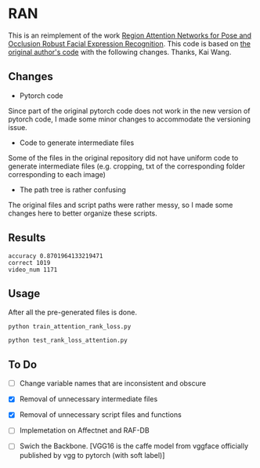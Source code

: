 # RAN

This is an reimplement of the work [Region Attention Networks for Pose and Occlusion Robust Facial Expression Recognition](https://arxiv.org/pdf/1905.04075.pdf).
This code is based on [the original author's code](https://github.com/kaiwang960112/Challenge-condition-FER-dataset/) with the following changes. Thanks, Kai Wang.


## Changes

- Pytorch code

Since part of the original pytorch code does not work in the new version of pytorch code, I made some minor changes to accommodate the versioning issue.

- Code to generate intermediate files

Some of the files in the original repository did not have uniform code to generate intermediate files (e.g. cropping, txt of the corresponding folder corresponding to each image)

- The path tree is rather confusing

The original files and script paths were rather messy, so I made some changes here to better organize these scripts.

## Results

```
accuracy 0.8701964133219471
correct 1019
video_num 1171

```

## Usage
After all the pre-generated files is done.

```
python train_attention_rank_loss.py

python test_rank_loss_attention.py
```
## To Do

- [ ]  Change variable names that are inconsistent and obscure

- [x]  Removal of unnecessary intermediate files
 
- [x]  Removal of unnecessary script files and functions

- [ ]  Implemetation on Affectnet and RAF-DB

- [ ]  Swich the Backbone. [VGG16 is the caffe model from vggface officially published by vgg to pytorch (with soft label)]
